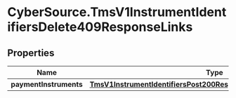 # CyberSource.TmsV1InstrumentIdentifiersDelete409ResponseLinks

## Properties
Name | Type | Description | Notes
------------ | ------------- | ------------- | -------------
**paymentInstruments** | [**TmsV1InstrumentIdentifiersPost200ResponseLinksPaymentInstruments**](TmsV1InstrumentIdentifiersPost200ResponseLinksPaymentInstruments.md) |  | [optional] 


